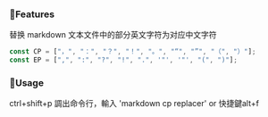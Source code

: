 ### 🦋Features

  替换 markdown 文本文件中的部分英文字符为对应中文字符

```javascript
const CP = ["，", "：", "？", "！", "。", "“", "”", "（", "）"];
const EP = [",", ":", "?", "!", ".", '"', '"', "(", ")"];
```

### 🔑Usage

 ctrl+shift+p 調出命令行，輸入 'markdown cp replacer'
or
 快捷鍵alt+f 
